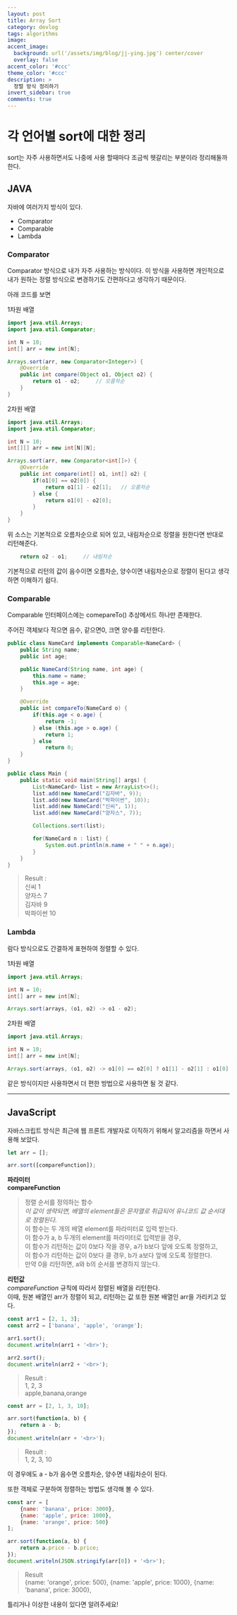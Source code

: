 ```yaml
---
layout: post
title: Array Sort
category: devlog
tags: algorithms
image: 
accent_image: 
  background: url('/assets/img/blog/jj-ying.jpg') center/cover
  overlay: false
accent_color: '#ccc'
theme_color: '#ccc'
description: >
  정렬 방식 정리하기
invert_sidebar: true
comments: true
---
```


# 각 언어별 sort에 대한 정리
sort는 자주 사용하면서도 나중에 사용 할때마다 조금씩 헷갈리는 부분이라 정리해둘까 한다.

## JAVA
자바에 여러가지 방식이 있다.
- Comparator
- Comparable
- Lambda

### Comparator
Comparator 방식으로 내가 자주 사용하는 방식이다.
이 방식을 사용하면 개인적으로 내가 원하는 정렬 방식으로 변경하기도 간편하다고 생각하기 때문이다.

아래 코드를 보면

1차원 배열
```java
import java.util.Arrays;
import java.util.Comparator;

int N = 10;
int[] arr = new int[N];

Arrays.sort(arr, new Comparator<Integer>) {
    @Override
    public int compare(Object o1, Object o2) {
        return o1 - o2;     // 오름차순
    }
}
```

2차원 배열
```java
import java.util.Arrays;
import java.util.Comparator;

int N = 10;
int[][] arr = new int[N][N];

Arrays.sort(arr, new Comparator<int[]>) {
    @Override
    public int compare(int[] o1, int[] o2) {
        if(o1[0] == o2[0]) {
            return o1[1] - o2[1];   // 오름차순
        } else {
            return o1[0] - o2[0];
        }
    }
}
```

위 소스는 기본적으로 오름차순으로 되어 있고, 내림차순으로 정렬을 원한다면 반대로 리턴해준다.
```java
    return o2 - o1;     // 내림차순
```

기본적으로 리턴의 값이 음수이면 오름차순, 양수이면 내림차순으로 정렬이 된다고 생각하면 이해하기 쉽다.


### Comparable
Comparable 인터페이스에는 comepareTo() 추상메서드 하나만 존재한다.

주어진 객체보다 작으면 음수, 같으면0, 크면 양수를 리턴한다.

```java
public class NameCard implements Comparable<NameCard> {
    public String name;
    public int age;

    public NameCard(String name, int age) {
        this.name = name;
        this.age = age;
    }

    @Override
    public int compareTo(NameCard o) {
        if(this.age < o.age) {
            return -1;
        } else (this.age > o.age) {
            return 1;
        } else
            return 0;
    }
}

public class Main {
    public static void main(String[] args) {
        List<NameCard> list = new ArrayList<>();
        list.add(new NameCard("김자바", 9));
        list.add(new NameCard("박파이썬", 10));
        list.add(new NameCard("신씨", 1));
        list.add(new NameCard("양자스", 7));

        Collections.sort(list);

        for(NameCard n : list) {
            System.out.println(n.name + " " + n.age);
        }
    }
}
```

> Result : <br>
신씨 1 <br>
양자스 7 <br>
김자바 9 <br>
박파이썬 10 <br>


### Lambda
람다 방식으로도 간결하게 표현하여 정렬할 수 있다.

1차원 배열
```java
import java.util.Arrays;

int N = 10;
int[] arr = new int[N];

Arrays.sort(arrays, (o1, o2) -> o1 - o2);
```

2차원 배열
```java
import java.util.Arrays;

int N = 10;
int[] arr = new int[N];

Arrays.sort(arrays, (o1, o2) -> o1[0] == o2[0] ? o1[1] - o2[1] : o1[0] - o2[0]);
```

같은 방식이지만 사용하면서 더 편한 방법으로 사용하면 될 것 같다.

--------

## JavaScript
자바스크립트 방식은 최근에 웹 프론트 개발자로 이직하기 위해서 알고리즘을 하면서 사용해 보았다.

```javascript
let arr = [];

arr.sort([compareFunction]);
```
**파라미터** <br>
**compareFunction** <br>
> 정렬 순서를 정의하는 함수 <br>
*이 값이 생략되면, 배열의 element들은 문자열로 취급되어 유니코드 값 순서대로 정렬된다.* <br>
이 함수는 두 개의 배열 element를 파라미터로 입력 받는다. <br>
이 함수가 a, b 두개의 element를 파라미터로 입력받을 경우, <br>
이 함수가 리턴하는 값이 0보다 작을 경우,  a가 b보다 앞에 오도록 정렬하고, <br>
이 함수가 리턴하는 값이 0보다 클 경우, b가 a보다 앞에 오도록 정렬한다. <br>
만약 0을 리턴하면, a와 b의 순서를 변경하지 않는다. <br>


**리턴값** <br>
*compareFunction* 규칙에 따라서 정렬된 배열을 리턴한다.<br>
이때, 원본 배열인 arr가 정렬이 되고, 리턴하는 값 또한 원본 배열인 arr을 가리키고 있다.

```javascript
const arr1 = [2, 1, 3];
const arr2 = ['banana', 'apple', 'orange'];

arr1.sort();
document.writeln(arr1 + '<br>');

arr2.sort();
document.writeln(arr2 + '<br>');
```
> Result : <br>
1, 2, 3 <br>
apple,banana,orange <br>

```javascript
const arr = [2, 1, 3, 10];

arr.sort(function(a, b) {
    return a - b;
});
document.writeln(arr + '<br>');
```

> Result : <br>
1, 2, 3, 10

이 경우에도 a - b가 음수면 오름차순, 양수면 내림차순이 된다.

또한 객체로 구분하여 정렬하는 방법도 생각해 볼 수 있다.

```javascript
const arr = [
    {name: 'banana', price: 3000},
    {name: 'apple', price: 1000},
    {name: 'orange', price: 500}
];

arr.sort(function(a, b) {
    return a.price - b.price;
});
document.writeln(JSON.stringify(arr[0]) + '<br>');
```

> Result <br>
{name: 'orange', price: 500},
{name: 'apple', price: 1000},
{name: 'banana', price: 3000},


틀리거나 이상한 내용이 있다면 알려주세요!